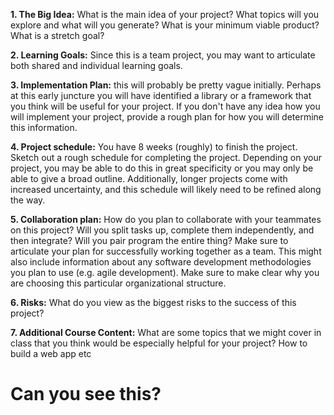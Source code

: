 **1. The Big Idea:** What is the main idea of your project? What topics will you explore and what will you generate? What is your minimum viable product? What is a stretch goal?

**2. Learning Goals:** Since this is a team project, you may want to articulate both shared and individual learning goals.

**3. Implementation Plan:** this will probably be pretty vague initially. Perhaps at this early juncture you will have identified a library or a framework that you think will be useful for your project. If you don't have any idea how you will implement your project, provide a rough plan for how you will determine this information.

**4. Project schedule:** You have 8 weeks (roughly) to finish the project. Sketch out a rough schedule for completing the project. Depending on your project, you may be able to do this in great specificity or you may only be able to give a broad outline. Additionally, longer projects come with increased uncertainty, and this schedule will likely need to be refined along the way.

**5. Collaboration plan:** How do you plan to collaborate with your teammates on this project? Will you split tasks up, complete them independently, and then integrate? Will you pair program the entire thing? Make sure to articulate your plan for successfully working together as a team. This might also include information about any software development methodologies you plan to use (e.g. agile development). Make sure to make clear why you are choosing this particular organizational structure.

**6. Risks:** What do you view as the biggest risks to the success of this project?

**7. Additional Course Content:** What are some topics that we might cover in class that you think would be especially helpful for your project?
How to build a web app etc

# Can you see this?
